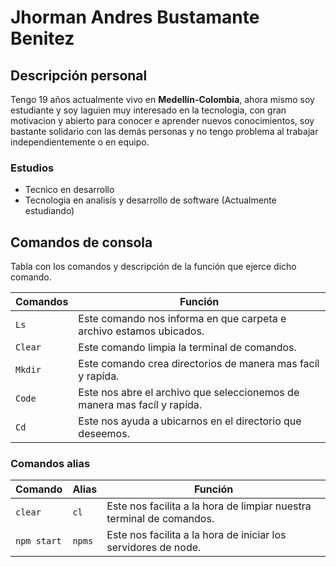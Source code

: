# Jhorman Andres Bustamante Benitez

## Descripción personal

Tengo 19 años actualmente vivo en **Medellín-Colombia**, ahora mismo soy estudiante y soy laguien muy interesado en la tecnologia, con gran motivacion y abierto para conocer e aprender nuevos conocimientos, soy bastante solidario con las demás personas y no tengo problema al trabajar independientemente o en equipo.

### Estudios 
- Tecnico en desarrollo
- Tecnologia en analisís y desarrollo de software (Actualmente estudiando)

## Comandos de consola

Tabla con los comandos y descripción de la función que ejerce dicho comando.

| Comandos | Función |
| ------ | ------ |
| ```Ls``` | Este comando nos informa en que carpeta e archivo estamos ubicados. |
| ```Clear``` | Este comando limpia la terminal de comandos. |
| ```Mkdir``` | Este comando crea directorios de manera mas facíl y rapída. |
| ```Code``` | Este nos abre el archivo que seleccionemos de manera mas facíl y rapída.  |
| ```Cd``` | Este nos ayuda a ubicarnos en el directorio que deseemos. |

### Comandos alias
| Comando | Alias | Función |
| ------ | ------ | ------ |
|```clear```|```cl``` | Este nos facilita a la hora de limpiar nuestra terminal de comandos. |
|```npm start```|```npms``` | Este nos facilita a la hora de iniciar los servidores de node. |